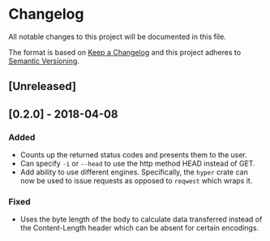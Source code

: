 # Changelog

All notable changes to this project will be documented in this file.

The format is based on [Keep a Changelog](http://keepachangelog.com/en/1.0.0/)
and this project adheres to [Semantic Versioning](http://semver.org/spec/v2.0.0.html).

## [Unreleased]

## [0.2.0] - 2018-04-08

### Added

* Counts up the returned status codes and presents them to the user.
* Can specify `-i` or `--head` to use the http method HEAD instead of GET.
* Add ability to use different engines. Specifically, the `hyper` crate can now be used to issue requests as opposed to `reqwest` which wraps it.

### Fixed

* Uses the byte length of the body to calculate data transferred instead of the Content-Length header which can be absent for certain encodings.
